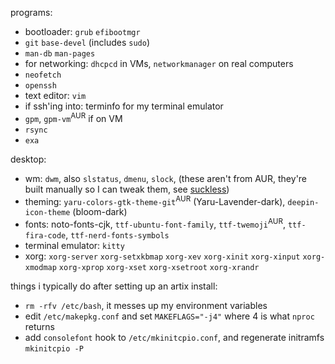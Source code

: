 programs:

* bootloader: `grub` `efibootmgr`
* `git` `base-devel` (includes `sudo`)
* `man-db` `man-pages`
* for networking: `dhcpcd` in VMs, `networkmanager` on real computers
* `neofetch`
* `openssh`
* text editor: `vim`
* if ssh'ing into: terminfo for my terminal emulator
* `gpm`, `gpm-vm`<sup>AUR</sup> if on VM
* `rsync`
* `exa`

desktop:

* wm: `dwm`, also `slstatus`, `dmenu`, `slock`, (these aren't from AUR, they're built manually so I can tweak them, see [suckless](https://github.com/mekb-turtle/suckless))
* theming: `yaru-colors-gtk-theme-git`<sup>AUR</sup> (Yaru-Lavender-dark), `deepin-icon-theme` (bloom-dark)
* fonts: noto-fonts-cjk, `ttf-ubuntu-font-family`, `ttf-twemoji`<sup>AUR</sup>, `ttf-fira-code`, `ttf-nerd-fonts-symbols`
* terminal emulator: `kitty`
* xorg: `xorg-server` `xorg-setxkbmap` `xorg-xev` `xorg-xinit` `xorg-xinput` `xorg-xmodmap` `xorg-xprop` `xorg-xset` `xorg-xsetroot` `xorg-xrandr`

things i typically do after setting up an artix install:

* `rm -rfv /etc/bash`, it messes up my environment variables
* edit `/etc/makepkg.conf` and set `MAKEFLAGS="-j4"` where 4 is what `nproc` returns
* add `consolefont` hook to `/etc/mkinitcpio.conf`, and regenerate initramfs `mkinitcpio -P`
